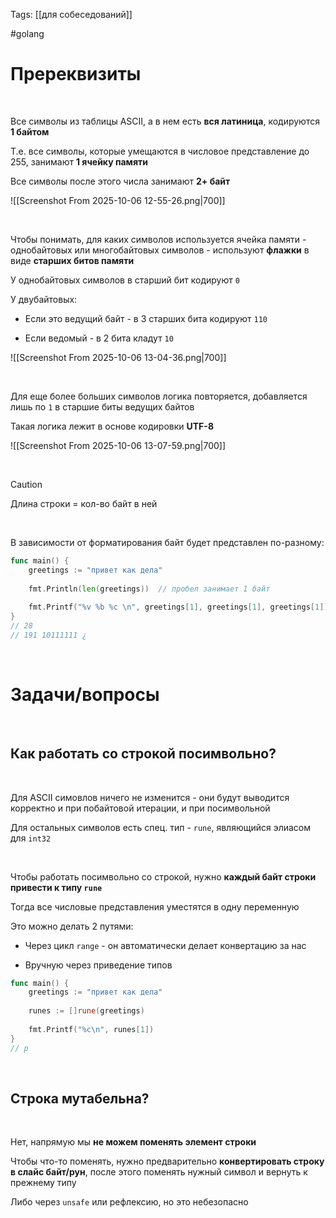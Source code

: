 Tags: [[для собеседований]]

#golang 



# Пререквизиты


 


Все символы из таблицы ASCII, а в нем есть **вся латиница**, кодируются **1 байтом**

Т.е. все символы, которые умещаются в числовое представление до 255, занимают **1 ячейку памяти**

Все символы после этого числа занимают **2+ байт**

![[Screenshot From 2025-10-06 12-55-26.png|700]]

 


Чтобы понимать, для каких символов используется ячейка памяти - однобайтовых или многобайтовых символов - используют **флажки** в виде **старших битов памяти**

У однобайтовых символов в старший бит кодируют `0`

У двубайтовых:

- Если это ведущий байт - в 3 старших бита кодируют `110`

- Если ведомый - в 2 бита кладут `10`

![[Screenshot From 2025-10-06 13-04-36.png|700]]

 


Для еще более больших символов логика повторяется, добавляется лишь по `1` в старшие биты ведущих байтов

Такая логика лежит в основе кодировки **UTF-8**

![[Screenshot From 2025-10-06 13-07-59.png|700]]

 


> [!caution] 
> Длина строки = кол-во байт в ней 

 


В зависимости от форматирования байт будет представлен по-разному:

```go
func main() {  
    greetings := "привет как дела"  
  
    fmt.Println(len(greetings))  // пробел занимает 1 байт
  
    fmt.Printf("%v %b %c \n", greetings[1], greetings[1], greetings[1])  
}
// 28
// 191 10111111 ¿ 
```


 
 

# Задачи/вопросы


 


## Как работать со строкой посимвольно?

 


Для ASCII симовлов ничего не изменится - они будут выводится корректно и при побайтовой итерации, и при посимвольной

Для остальных символов есть спец. тип - `rune`, являющийся элиасом для `int32`

 


Чтобы работать посимвольно со строкой, нужно **каждый байт строки привести к типу `rune`**

Тогда все числовые представления уместятся в одну переменную
 


Это можно делать 2 путями:

- Через цикл `range` - он автоматически делает конвертацию за нас
  
- Вручную через приведение типов
  
  
```go
func main() {  
	greetings := "привет как дела"  
  
	runes := []rune(greetings)  
  
	fmt.Printf("%c\n", runes[1])  
}
// р
```

 
 


## Строка мутабельна?

 


Нет, напрямую мы **не можем поменять элемент строки**

Чтобы что-то поменять, нужно предварительно **конвертировать строку в слайс байт/рун**, после этого поменять нужный символ и вернуть к прежнему типу

Либо через `unsafe` или рефлексию, но это небезопасно


